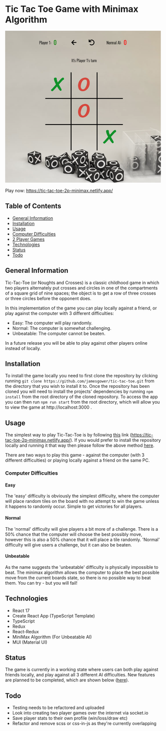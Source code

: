 # Tic Tac Toe Game with Minimax Algorithm

![Tic-Tac-Toe](tictactoe.png)

Play now: https://tic-tac-toe-2p-minimax.netlify.app/
## Table of Contents
  - [General Information](#general-information)
  - [Installation](#installation)
  - [Usage](#usage)
  - [Computer Difficulties](#computer-difficulties)
  - [2 Player Games](#2-player-games)
  - [Technologies](#technologies)
  - [Status](#status)
  - [Todo](#todo)

## General Information 

Tic-Tac-Toe (or Noughts and Crosses) is a classic childhood game in which two players alternately put crosses and circles in one of the compartments of a square grid of nine spaces; the object is to get a row of three crosses or three circles before the opponent does.

In this implementation of the game you can play locally against a friend, or play against the computer with 3 different difficulties: 
- Easy: The computer will play randomly.
- Normal: The computer is somewhat challenging.
- Unbeatable: The computer cannot be beaten.

In a future release you will be able to play against other players online instead of locally.

## Installation
To install the game locally you need to first clone the repository by clicking running `git clone https://github.com/jamesgower/tic-tac-toe.git` from the directory that you wish to install it to. Once the repository has been cloned you will need to install the projects' dependencies by running `npm install` from the root directory of the cloned repository. To access the app you can then run `npm run start` from the root directory, which will allow you to view the game at http://localhost:3000 .

## Usage 

The simplest way to play Tic-Tac-Toe is by following [this](https://tic-tac-toe-2p-minimax.netlify.app/) link (https://tic-tac-toe-2p-minimax.netlify.app/). If you would prefer to install the repository locally and running it that way then please follow the above method [here](#installation).

There are two ways to play this game - against the computer (with 3 different difficulties) or playing locally against a friend on the same PC.
### Computer Difficulties

#### Easy

The 'easy' difficulty is obviously the simplest difficulty, where the computer will place random tiles on the board with no attempt to win the game unless it happens to randomly occur. Simple to get victories for all players.

#### Normal 

The 'normal' difficulty will give players a bit more of a challenge. There is a 50% chance that the computer will choose the best possibly move, however this is also a 50% chance that it will place a tile randomly. 'Normal' difficulty will give users a challenge, but it can also be beaten.

#### Unbeatable

As the name suggests the 'unbeatable' difficulty is physically impossible to beat. The minimax algorithm allows the computer to place the best possible move from the current boards state, so there is no possible way to beat them. You can try - but you will fail!
## Technologies
- React 17
- Create React App (TypeScript Template)
- TypeScript
- Redux
- React-Redux
- MiniMax Algorithm (For Unbeatable AI)
- MUI (Material UI)

## Status

The game is currently in a working state where users can both play against friends locally, and play against all 3 different AI difficulties. New features are planned to be completed, which are shown below ([here](#todo)).

## Todo

- Testing needs to be refactored and uploaded
- Look into creating two player games over the internet via socket.io
- Save player stats to their own profile (win/loss/draw etc)
- Refactor and remove scss or css-in-js as they're currently overlapping
